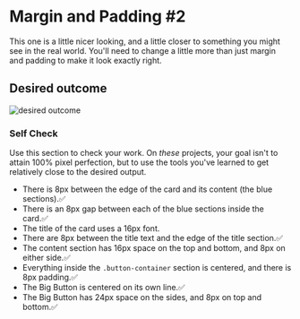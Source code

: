 # Margin and Padding #2

This one is a little nicer looking, and a little closer to something you might see in the real world. You'll need to change a little more than just margin and padding to make it look exactly right.

## Desired outcome
![desired outcome](./desired-outcome.png)

### Self Check
Use this section to check your work. On _these_ projects, your goal isn't to attain 100% pixel perfection, but to use the tools you've learned to get relatively close to the desired output.

- There is 8px between the edge of the card and its content (the blue sections).✅
- There is an 8px gap between each of the blue sections inside the card.✅
- The title of the card uses a 16px font.
- There are 8px between the title text and the edge of the title section.✅
- The content section has 16px space on the top and bottom, and 8px on either side.✅
- Everything inside the `.button-container` section is centered, and there is 8px padding.✅
- The Big Button is centered on its own line.✅
- The Big Button has 24px space on the sides, and 8px on top and bottom.✅

